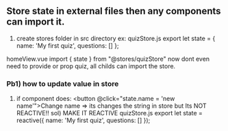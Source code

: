 ## Store state in external files then any components can import it.

1) create stores folder in src directory 
ex: quizStore.js 
export let state = {
	name: 'My first quiz',
	questions: []
};

homeView.vue
import { state } from "@stores/quizStore"
now dont even need to provide or prop quiz, all childs can import the store.

### Pb1) how to update value in store
1) if component does: <button @click="state.name = 'new name'">Change name</button>
=> its changes the string in store but Its NOT REACTIVE!! 
sol) MAKE IT REACTIVE
quizStore.js
export let state = reactive({
	name: 'My first quiz',
	questions: []
});
